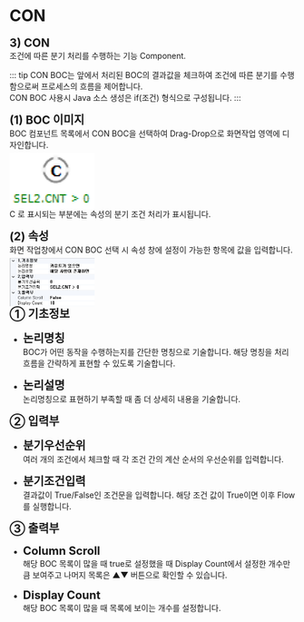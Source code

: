# CON

<!--CON-->
<b style="font-size: 20px">3) CON</b><br/>
조건에 따른 분기 처리를 수행하는 기능 Component.
<!-- Remark -->
::: tip <Badge type="tip" text="Remark" vertical="middle" /> 
  CON BOC는 앞에서 처리된 BOC의 결과값을 체크하여 조건에 따른 분기를 수행함으로써 프로세스의 흐름을 제어합니다. <br/>
   CON BOC 사용시 Java 소스 생성은 if(조건) 형식으로 구성됩니다.
:::
<!-- -->

<b style="font-size: 20px">(1) BOC 이미지</b><br/>
BOC 컴포넌트 목록에서 CON BOC을 선택하여 Drag-Drop으로 화면작업 영역에 디자인합니다. <br/>
<img src="../../.vuepress\public\documentation\service-model\BOC\ControlBOC\CONBoc.png" style="position: relative;top: 5px; width:150px;"> <br/>
C 로 표시되는 부분에는 속성의 분기 조건 처리가 표시됩니다.

<b style="font-size: 20px">(2) 속성</b><br/>
화면 작업창에서 CON BOC 선택 시 속성 창에 설정이 가능한 항목에 값을 입력합니다. <br/>
<img src="../../.vuepress\public\documentation\service-model\BOC\ControlBOC\Property(3).png" style="position: relative;top: 5px; width:150px;"> <br/>
<b style="font-size: 20px">➀ 기초정보 </b><br/>
- <b style="font-size: 20px">논리명칭 </b><br/>
BOC가 어떤 동작을 수행하는지를 간단한 명칭으로 기술합니다. 해당 명칭을 처리 흐름을 간략하게 표현할 수 있도록 기술합니다.<br/>

- <b style="font-size: 20px">논리설명 </b><br/>
논리명칭으로 표현하기 부족할 때 좀 더 상세히 내용을 기술합니다.

<b style="font-size: 20px">➁ 입력부</b><br/>
- <b style="font-size: 20px">분기우선순위 </b><br/>
여러 개의 조건에서 체크할 때 각 조건 간의 계산 순서의 우선순위를 입력합니다.

- <b style="font-size: 20px">분기조건입력 </b><br/>
결과값이 True/False인 조건문을 입력합니다. 해당 조건 값이 True이면 이후 Flow를 실행합니다.

<b style="font-size: 20px">➂ 출력부</b><br/>
- <b style="font-size: 20px">Column Scroll </b><br/>
해당 BOC 목록이 많을 때 true로 설정했을 때 Display Count에서 설정한 개수만큼 보여주고 나머지 목록은 ▲▼ 버튼으로 확인할 수 있습니다.

- <b style="font-size: 20px">Display Count </b><br/>
해당 BOC 목록이 많을 때 목록에 보이는 개수를 설정합니다.
